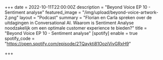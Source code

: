 +++
date = 2022-10-11T22:00:00Z
description = "Beyond Voice EP 10 - Sentiment analyse"
featured_image = "/img/upload/beyond-voice-artwork-2.png"
layout = "Podcast"
summary = "Florian en Carla spreken over de uitdagingen in Conversational AI. Waarom is Sentiment Analyse noodzakelijk om een optimale customer experience te bieden?"
title = "Beyond Voice EP 10 - Sentiment analyse"
[spotify]
enable = true
spotify_code = "https://open.spotify.com/episode/2TQaykti81OoziVivGRxH9"

+++

